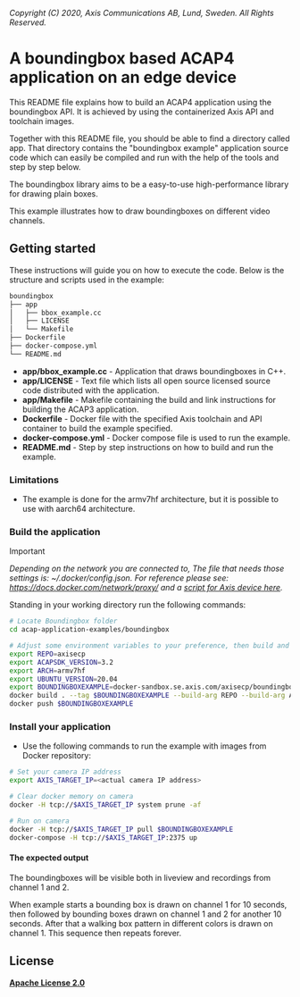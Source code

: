  *Copyright (C) 2020, Axis Communications AB, Lund, Sweden. All Rights Reserved.*

# A boundingbox based ACAP4 application on an edge device
This README file explains how to build an ACAP4 application using the boundingbox API. It is achieved by using the containerized Axis API and toolchain images.

Together with this README file, you should be able to find a directory called app. That directory contains the "boundingbox example" application source code which can easily be compiled and run with the help of the tools and step by step below.

The boundingbox library aims to be a easy-to-use high-performance library for drawing plain boxes.

This example illustrates how to draw boundingboxes on different video channels.

## Getting started
These instructions will guide you on how to execute the code. Below is the structure and scripts used in the example:

```bash
boundingbox
├── app
│   ├── bbox_example.cc
│   ├── LICENSE
│   └── Makefile
├── Dockerfile
├── docker-compose.yml
└── README.md
```

* **app/bbox_example.cc** - Application that draws boundingboxes in C++.
* **app/LICENSE** - Text file which lists all open source licensed source code distributed with the application.
* **app/Makefile** - Makefile containing the build and link instructions for building the ACAP3 application.
* **Dockerfile** - Docker file with the specified Axis toolchain and API container to build the example specified.
* **docker-compose.yml** - Docker compose file is used to run the example.
* **README.md** - Step by step instructions on how to build and run the example.

### Limitations
* The example is done for the armv7hf architecture, but it is possible to use with aarch64 architecture.

### Build the application

> [!IMPORTANT]
> *Depending on the network you are connected to,
The file that needs those settings is: *~/.docker/config.json.*
For reference please see: https://docs.docker.com/network/proxy/ and a
[script for Axis device here](../FAQs.md#HowcanIset-upnetworkproxysettingsontheAxisdevice?).*

Standing in your working directory run the following commands:
```sh
# Locate Boundingbox folder
cd acap-application-examples/boundingbox

# Adjust some environment variables to your preference, then build and push to docker repo
export REPO=axisecp
export ACAPSDK_VERSION=3.2
export ARCH=armv7hf
export UBUNTU_VERSION=20.04
export BOUNDINGBOXEXAMPLE=docker-sandbox.se.axis.com/axisecp/boundingboxexample:1.0.0-sdk.$VERSION-$ARCH-ubuntu$UBUNTU_VERSION
docker build . --tag $BOUNDINGBOXEXAMPLE --build-arg REPO --build-arg ACAPSDK_VERSION --build-arg ARCH --build-arg UBUNTU_VERSION
docker push $BOUNDINGBOXEXAMPLE
```

### Install your application
* Use the following commands to run the example with images from Docker repository:
```sh
# Set your camera IP address
export AXIS_TARGET_IP=<actual camera IP address>

# Clear docker memory on camera
docker -H tcp://$AXIS_TARGET_IP system prune -af

# Run on camera
docker -H tcp://$AXIS_TARGET_IP pull $BOUNDINGBOXEXAMPLE
docker-compose -H tcp://$AXIS_TARGET_IP:2375 up
```

#### The expected output
The boundingboxes will be visible both in liveview and recordings from channel 1 and 2.

When example starts a bounding box is drawn on channel 1 for 10 seconds, then followed by bounding boxes drawn on channel 1 and 2 for another 10 seconds. After that a walking box pattern in different colors is drawn on channel 1. This sequence then repeats forever.

## License
**[Apache License 2.0](../LICENSE)**
